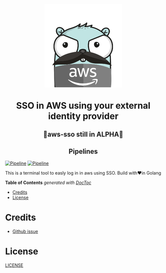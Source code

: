 <p align="center" >
  <img src="logo.png" alt="logo" width="250"/>
</p>

<h1 align="center">
  SSO in AWS using your external identity provider
</h1>

<h2 align="center">
  🚨aws-sso still in ALPHA🚨
</h2>

<h2 align="center">
  Pipelines
</h2>

[![Pipeline](https://github.com/nanih98/aws-sso/actions/workflows/releases.yml/badge.svg)](https://github.com/nanih98/aws-sso/actions/workflows/releases.yml)
[![Pipeline](https://github.com/nanih98/aws-sso/actions/workflows/lint.yml/badge.svg)](https://github.com/nanih98/aws-sso/actions/workflows/lint.yml)

This is a terminal tool to easly log in in aws using SSO. Build with❤️in Golang

<!-- START doctoc generated TOC please keep comment here to allow auto update -->
<!-- DON'T EDIT THIS SECTION, INSTEAD RE-RUN doctoc TO UPDATE -->
**Table of Contents**  *generated with [DocToc](https://github.com/thlorenz/doctoc)*

- [Credits](#credits)
- [License](#license)

<!-- END doctoc generated TOC please keep comment here to allow auto update -->


# Credits 

- [Github issue](https://github.com/aws/aws-sdk-go-v2/issues/1222)


# License

[LICENSE](./LICENSE)